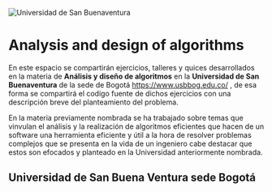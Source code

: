 ![Universidad de San Buenaventura](https://dachcolombia.com/wp-content/uploads/2017/07/7993_universidad-de-san-buenaventura.jpg)

# Analysis and design of algorithms

En este espacio se compartirán ejercicios, talleres y quices desarrollados en la materia de **Análisis y diseño de algoritmos** en la **Universidad de San Buenaventura** de la sede de Bogotá <https://www.usbbog.edu.co/> , de esa forma se compartirá el codigo fuente de dichos ejercicios con una descripción breve del planteamiento del problema.

En la materia previamente nombrada se ha trabajado sobre temas que vinvulan el análisis y la realización de algoritmos eficientes que hacen de un software una herramienta eficiente y útil a la hora de resolver problemas complejos que se presenta en la vida de un ingeniero cabe destacar que estos son efocados y planteado en la Universidad anteriormente nombrada.

## Universidad de San Buena Ventura sede Bogotá 





